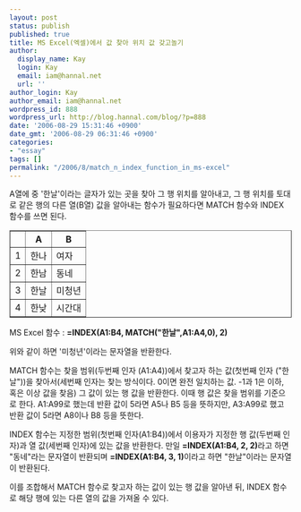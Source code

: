 ```yaml
---
layout: post
status: publish
published: true
title: MS Excel(엑셀)에서 값 찾아 위치 값 갖고놀기
author:
  display_name: Kay
  login: Kay
  email: iam@hannal.net
  url: ''
author_login: Kay
author_email: iam@hannal.net
wordpress_id: 888
wordpress_url: http://blog.hannal.com/blog/?p=888
date: '2006-08-29 15:31:46 +0900'
date_gmt: '2006-08-29 06:31:46 +0900'
categories:
- "essay"
tags: []
permalink: "/2006/8/match_n_index_function_in_ms-excel"
---
```

<p>A열에 중 '한날'이라는 글자가 있는 곳을 찾아 그 행 위치를 알아내고, 그 행 위치를 토대로 같은 행의 다른 열(B열) 값을 알아내는 함수가 필요하다면 MATCH 함수와 INDEX 함수를 쓰면 된다.</p>
<table border="1">
<tr>
<th>&nbsp;</th>
<th>A</th>
<th>B</th>
</tr>
<tr>
<td>1</td>
<td>한나</td>
<td>여자</td>
</tr>
<tr>
<td>2</td>
<td>한남</td>
<td>동네</td>
</tr>
<tr>
<td>3</td>
<td>한날</td>
<td>미청년</td>
</tr>
<tr>
<td>4</td>
<td>한낮</td>
<td>시간대</td>
</tr>
</table>
<p>MS Excel 함수 : <strong>=INDEX(A1:B4, MATCH("한날",A1:A4,0), 2)</strong></p>
<p>위와 같이 하면 '미청년'이라는 문자열을 반환한다.</p>
<p>MATCH 함수는 찾을 범위(두번째 인자 (A1:A4))에서 찾고자 하는 값(첫번째 인자 ("한날"))을 찾아서(세번째 인자는 찾는 방식이다. 0이면 완전 일치하는 값. -1과 1은 이하, 혹은 이상 값을 찾음) 그 값이 있는 행 값을 반환한다. 이때 행 값은 찾을 범위를 기준으로 한다. A1:A99로 했는데 반환 값이 5라면 A5나 B5 등을 뜻하지만, A3:A99로 했고 반환 값이 5라면 A8이나 B8 등을 뜻한다.</p>
<p>INDEX 함수는 지정한 범위(첫번째 인자(A1:B4))에서 이용자가 지정한 행 값(두번째 인자)과 열 값(세번째 인자)에 있는 값을 반환한다. 만일 <strong>=INDEX(A1:B4, 2, 2)</strong>라고 하면 "동네"라는 문자열이 반환되며 <strong>=INDEX(A1:B4, 3, 1)</strong>이라고 하면 "한날"이라는 문자열이 반환된다.</p>
<p>이를 조합해서 MATCH 함수로 찾고자 하는 값이 있는 행 값을  알아낸 뒤, INDEX 함수로 해당 행에 있는 다른 열의 값을 가져올 수 있다.</p>
